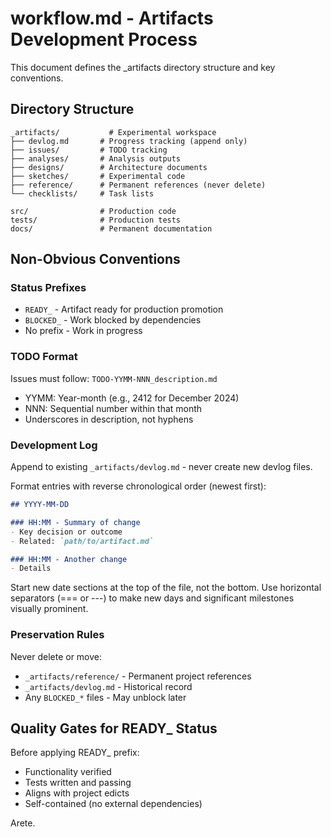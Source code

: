 # workflow.md - Artifacts Development Process

This document defines the _artifacts directory structure and key conventions.

## Directory Structure

```
_artifacts/           # Experimental workspace
├── devlog.md       # Progress tracking (append only)
├── issues/         # TODO tracking
├── analyses/       # Analysis outputs
├── designs/        # Architecture documents
├── sketches/       # Experimental code
├── reference/      # Permanent references (never delete)
└── checklists/     # Task lists

src/                # Production code
tests/              # Production tests  
docs/               # Permanent documentation
```

## Non-Obvious Conventions

### Status Prefixes
- `READY_` - Artifact ready for production promotion
- `BLOCKED_` - Work blocked by dependencies
- No prefix - Work in progress

### TODO Format
Issues must follow: `TODO-YYMM-NNN_description.md`
- YYMM: Year-month (e.g., 2412 for December 2024)
- NNN: Sequential number within that month
- Underscores in description, not hyphens

### Development Log
Append to existing `_artifacts/devlog.md` - never create new devlog files.

Format entries with reverse chronological order (newest first):
```markdown
## YYYY-MM-DD

### HH:MM - Summary of change
- Key decision or outcome
- Related: `path/to/artifact.md`

### HH:MM - Another change
- Details
```

Start new date sections at the top of the file, not the bottom. Use horizontal separators (=== or ---) to make new days and significant milestones visually prominent.

### Preservation Rules
Never delete or move:
- `_artifacts/reference/` - Permanent project references
- `_artifacts/devlog.md` - Historical record
- Any `BLOCKED_*` files - May unblock later

## Quality Gates for READY_ Status

Before applying READY_ prefix:
- Functionality verified
- Tests written and passing
- Aligns with project edicts
- Self-contained (no external dependencies)

Arete.